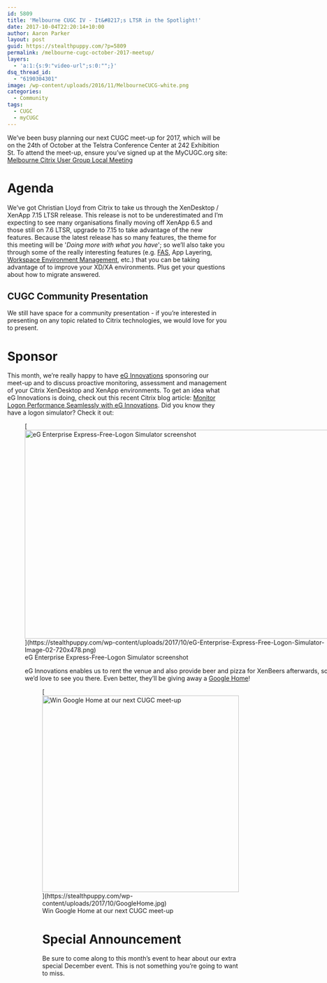 ```yaml
---
id: 5809
title: 'Melbourne CUGC IV - It&#8217;s LTSR in the Spotlight!'
date: 2017-10-04T22:20:14+10:00
author: Aaron Parker
layout: post
guid: https://stealthpuppy.com/?p=5809
permalink: /melbourne-cugc-october-2017-meetup/
layers:
  - 'a:1:{s:9:"video-url";s:0:"";}'
dsq_thread_id:
  - "6190304301"
image: /wp-content/uploads/2016/11/MelbourneCUCG-white.png
categories:
  - Community
tags:
  - CUGC
  - myCUGC
---
```

We&#8217;ve been busy planning our next CUGC meet-up for 2017, which will be on the 24th of October at the Telstra Conference Center at 242 Exhibition St. To attend the meet-up, ensure you&#8217;ve signed up at the MyCUGC.org site: [Melbourne Citrix User Group Local Meeting](https://www.mycugc.org/page/melbourne-oct24-2017Meeting) 

# Agenda

We&#8217;ve got Christian Lloyd from Citrix to take us through the XenDesktop / XenApp 7.15 LTSR release. This release is not to be underestimated and I&#8217;m expecting to see many organisations finally moving off XenApp 6.5 and those still on 7.6 LTSR, upgrade to 7.15 to take advantage of the new features. Because the latest release has so many features, the theme for this meeting will be '_Doing more with what you have_'; so we&#8217;ll also take you through some of the really interesting features (e.g. [FAS](https://docs.citrix.com/en-us/xenapp-and-xendesktop/7-15-ltsr/secure/federated-authentication-service/fas-architectures.html), App Layering, [Workspace Environment Management](https://docs.citrix.com/en-us/workspace-environment-management/current-release.html), etc.) that you can be taking advantage of to improve your XD/XA environments. Plus get your questions about how to migrate answered.

## CUGC Community Presentation

We still have space for a community presentation - if you&#8217;re interested in presenting on any topic related to Citrix technologies, we would love for you to present. 

# Sponsor

This month, we&#8217;re really happy to have [eG Innovations](https://www.eginnovations.com/) sponsoring our meet-up and to discuss proactive monitoring, assessment and management of your Citrix XenDesktop and XenApp environments. To get an idea what eG Innovations is doing, check out this recent Citrix blog article: [Monitor Logon Performance Seamlessly with eG Innovations](https://www.citrix.com/blogs/2017/09/26/monitor-logon-performance-seamlessly-with-eg-innovations/). Did you know they have a logon simulator? Check it out: 

<figure id="attachment_5810" aria-describedby="caption-attachment-5810" style="width: 720px" class="wp-caption alignnone">[<img class="size-full wp-image-5810" src="https://stealthpuppy.com/wp-content/uploads/2017/10/eG-Enterprise-Express-Free-Logon-Simulator-Image-02-720x478.png" alt="eG Enterprise Express-Free-Logon Simulator screenshot" width="720" height="478" srcset="https://stealthpuppy.com/wp-content/uploads/2017/10/eG-Enterprise-Express-Free-Logon-Simulator-Image-02-720x478.png 720w, https://stealthpuppy.com/wp-content/uploads/2017/10/eG-Enterprise-Express-Free-Logon-Simulator-Image-02-720x478-150x100.png 150w, https://stealthpuppy.com/wp-content/uploads/2017/10/eG-Enterprise-Express-Free-Logon-Simulator-Image-02-720x478-300x199.png 300w" sizes="(max-width: 720px) 100vw, 720px" />](https://stealthpuppy.com/wp-content/uploads/2017/10/eG-Enterprise-Express-Free-Logon-Simulator-Image-02-720x478.png)<figcaption id="caption-attachment-5810" class="wp-caption-text">eG Enterprise Express-Free-Logon Simulator screenshot</figcaption>

eG Innovations enables us to rent the venue and also provide beer and pizza for XenBeers afterwards, so we&#8217;d love to see you there. Even better, they&#8217;ll be giving away a [Google Home](https://madeby.google.com/home/)!

<figure id="attachment_5811" aria-describedby="caption-attachment-5811" style="width: 450px" class="wp-caption alignnone">[<img class="wp-image-5811" src="https://stealthpuppy.com/wp-content/uploads/2017/10/GoogleHome-300x300.jpg" alt="Win Google Home at our next CUGC meet-up" width="450" height="450" srcset="https://stealthpuppy.com/wp-content/uploads/2017/10/GoogleHome-300x300.jpg 300w, https://stealthpuppy.com/wp-content/uploads/2017/10/GoogleHome-150x150.jpg 150w, https://stealthpuppy.com/wp-content/uploads/2017/10/GoogleHome-768x768.jpg 768w, https://stealthpuppy.com/wp-content/uploads/2017/10/GoogleHome-480x480.jpg 480w, https://stealthpuppy.com/wp-content/uploads/2017/10/GoogleHome.jpg 1000w" sizes="(max-width: 450px) 100vw, 450px" />](https://stealthpuppy.com/wp-content/uploads/2017/10/GoogleHome.jpg)<figcaption id="caption-attachment-5811" class="wp-caption-text">Win Google Home at our next CUGC meet-up</figcaption>

# Special Announcement

Be sure to come along to this month&#8217;s event to hear about our extra special December event. This is not something you&#8217;re going to want to miss.

 